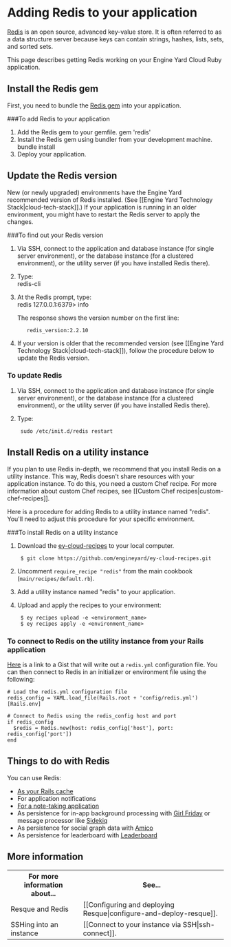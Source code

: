 # Adding Redis to your application

[Redis](http://redis.io) is an open source, advanced key-value store. It is often referred to
as a data structure server because keys can contain strings, hashes, lists,
sets, and sorted sets.

This page describes getting Redis working on your Engine Yard Cloud Ruby application. 

## Install the Redis gem

First, you need to bundle the [Redis gem](http://rubygems.org/gems/redis) into your application.

###To add Redis to your application

1. Add the Redis gem to your gemfile.
        gem 'redis'
2. Install the Redis gem using bundler from your development machine.
        bundle install
3. Deploy your application.

## Update the Redis version

New (or newly upgraded) environments have the Engine Yard recommended version of Redis installed. (See [[Engine Yard Technology Stack|cloud-tech-stack]].) If your application is running in an older environment, you might have to restart the Redis server to apply the changes. 

###To find out your Redis version

1. Via SSH, connect to the application and database instance (for single server environment), or the database instance (for a clustered environment), or the utility server (if you have installed Redis there).

2. Type:  
        redis-cli

3. At the Redis prompt, type:  
        redis 127.0.0.1:6379> info

    The response shows the version number on the first line:

          redis_version:2.2.10

4. If your version is older that the recommended version (see [[Engine Yard Technology Stack|cloud-tech-stack]]), follow the procedure below to update the Redis version.

### To update Redis

1. Via SSH, connect to the application and database instance (for single server environment), or the database instance (for a clustered environment), or the utility server (if you have installed Redis there).

2. Type:

        sudo /etc/init.d/redis restart

      
## Install Redis on a utility instance

If you plan to use Redis in-depth, we recommend that you install Redis on a utility instance. This way, Redis doesn't share resources with your application instance. To do this, you need a custom Chef recipe. For more information about custom Chef 
recipes, see [[Custom Chef recipes|custom-chef-recipes]]. 

Here is a procedure for adding Redis to a utility instance named "redis". You'll need to adjust this procedure for your specific environment.

###To install Redis on a utility instance

1. Download the [ey-cloud-recipes](http://github.com/engineyard/ey-cloud-recipes)
to your local computer.

        $ git clone https://github.com/engineyard/ey-cloud-recipes.git
        
2. Uncomment `require_recipe "redis"` from the main cookbook (`main/recipes/default.rb`).
3. Add a utility instance named "redis" to your application.
4. Upload and apply the recipes to your environment:

        $ ey recipes upload -e <environment_name>
        $ ey recipes apply -e <environment_name>


### To connect to Redis on the utility instance from your Rails application

<!-- I think that this text should be turned into a procedure. I think that all customers who put Redis on a utility server will need to connect from their Rail application. We should tell them how to do it in steps.  -->

[Here](https://gist.github.com/1417571) is a link to a Gist that will write out a 
`redis.yml` configuration file. You can then connect to Redis in an initializer or
environment file using the following:

    # Load the redis.yml configuration file
    redis_config = YAML.load_file(Rails.root + 'config/redis.yml')[Rails.env]
    
    # Connect to Redis using the redis_config host and port
    if redis_config
      $redis = Redis.new(host: redis_config['host'], port: redis_config['port'])
    end


<h2 id="topic4"> Things to do with Redis </h2>

You can use Redis: 

* [As your Rails cache](http://jimneath.org/2011/03/24/using-redis-with-ruby-on-rails.html#using_redis_as_your_rails_cache_store)  
* For application notifications
* [For a note-taking application](https://gist.github.com/86714)
* As persistence for in-app background processing with [Girl Friday](https://github.com/mperham/girl_friday) or message processor like [Sidekiq](https://github.com/mperham/sidekiq)
* As persistence for social graph data with [Amico](https://github.com/agoragames/amico)
* As persistence for leaderboard with [Leaderboard](https://github.com/agoragames/leaderboard)

<h2 id="topic5"> More information</h2>

<table>
	  <tr>
	    <th>For more information about...</th><th>See...</th>
	  </tr>
	  <tr>
	    <td>Resque and Redis</td><td>[[Configuring and deploying Resque|configure-and-deploy-resque]].</td>
	  </tr>
	  <tr>
	    <td>SSHing into an instance</td><td>[[Connect to your instance via SSH|ssh-connect]].</td>
	  </tr> 
</table>
